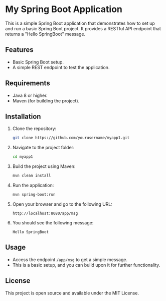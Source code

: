 # My Spring Boot Application

This is a simple Spring Boot application that demonstrates how to set up and run a basic Spring Boot project. It provides a RESTful API endpoint that returns a "Hello SpringBoot" message.

## Features

- Basic Spring Boot setup.
- A simple REST endpoint to test the application.

## Requirements

- Java 8 or higher.
- Maven (for building the project).

## Installation

1. Clone the repository:

    ```bash
    git clone https://github.com/yourusername/myapp1.git
    ```

2. Navigate to the project folder:

    ```bash
    cd myapp1
    ```

3. Build the project using Maven:

    ```bash
    mvn clean install
    ```

4. Run the application:

    ```bash
    mvn spring-boot:run
    ```

5. Open your browser and go to the following URL:

    ```
    http://localhost:8080/app/msg
    ```

6. You should see the following message:

    ```
    Hello SpringBoot
    ```

## Usage

- Access the endpoint `/app/msg` to get a simple message.
- This is a basic setup, and you can build upon it for further functionality.

## License

This project is open source and available under the MIT License.
